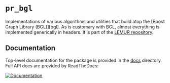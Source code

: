 `pr_bgl`
========

Implementations of various algorithms and utilities that build atop the
[Boost Graph Library (BGL)][bgl].  As is customary with BGL, almost
everything is implemented generically in headers.  It is part of the
[LEMUR repository](../README.md).

Documentation
-------------

Top-level documentation for the package is provided in the
[docs](docs/) directory.  Full API docs are provided by ReadTheDocs:

[![Documentation](https://readthedocs.org/projects/lemur-planning/badge/?version=latest)](http://lemur-planning.readthedocs.org/en/latest/pr_bgl/?badge=latest)
